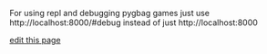 For using repl and debugging pygbag games
just use http://localhost:8000/#debug instead of just http://localhost:8000


[edit this page](https://github.com/pygame-web/pygame-web.github.io/edit/main/wiki/pygbag-debug/README.md)
